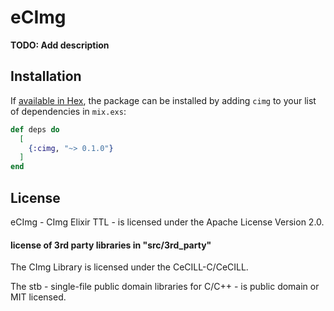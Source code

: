 # eCImg

**TODO: Add description**

## Installation

If [available in Hex](https://hex.pm/docs/publish), the package can be installed
by adding `cimg` to your list of dependencies in `mix.exs`:

```elixir
def deps do
  [
    {:cimg, "~> 0.1.0"}
  ]
end
```
## License
eCImg - CImg Elixir TTL - is licensed under the Apache License Version 2.0.

#### license of 3rd party libraries in "src/3rd_party"
The CImg Library is licensed under the CeCILL-C/CeCILL.

The stb - single-file public domain libraries for C/C++ - is public domain or MIT licensed.
